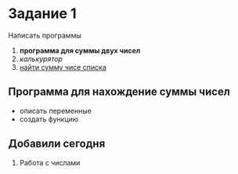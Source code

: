 <H1>Задание 1</H1> 
<p>Написать программы</p>

<ol>
  <li><b>программа для суммы двух чисел</b></li>
  <li><i>калькурятор</i></li>
  <li><u>найти сумму чисе списка</u></li>
</ol>

<h2> Программа для нахождение суммы чисел</h2>

<ul>
  <li>описать переменные</li>
  <li>создать функцию</li>
</ul>

<h2>Добавили сегодня</h2>
<ol>
  <li>Работа с числами</li>
</ol>

